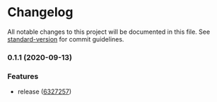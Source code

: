 # Changelog

All notable changes to this project will be documented in this file. See [standard-version](https://github.com/conventional-changelog/standard-version) for commit guidelines.

### 0.1.1 (2020-09-13)


### Features

* release ([6327257](https://github.com/tdast/tdast-util-to-json/commit/6327257fdbf0453103596b352495ef2ed40bafc8))
